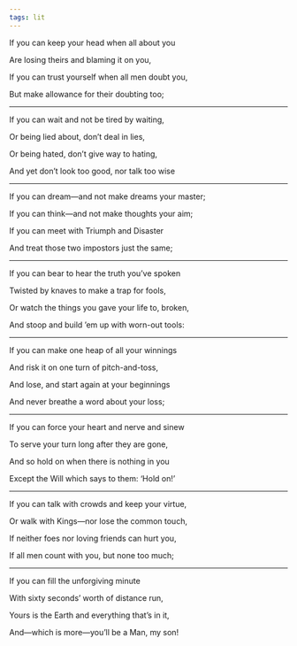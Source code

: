 ```yaml
---
tags: lit
---
```


If you can keep your head when all about you

Are losing theirs and blaming it on you,

If you can trust yourself when all men doubt you,

But make allowance for their doubting too;

---

If you can wait and not be tired by waiting,

Or being lied about, don’t deal in lies,

Or being hated, don’t give way to hating,

And yet don’t look too good, nor talk too wise

---

If you can dream—and not make dreams your master;

If you can think—and not make thoughts your aim;

If you can meet with Triumph and Disaster

And treat those two impostors just the same;

---

If you can bear to hear the truth you’ve spoken

Twisted by knaves to make a trap for fools,

Or watch the things you gave your life to, broken,

And stoop and build ’em up with worn-out tools:

---

If you can make one heap of all your winnings

And risk it on one turn of pitch-and-toss,

And lose, and start again at your beginnings

And never breathe a word about your loss;

---

If you can force your heart and nerve and sinew

To serve your turn long after they are gone,

And so hold on when there is nothing in you

Except the Will which says to them: ‘Hold on!’

---

If you can talk with crowds and keep your virtue,

Or walk with Kings—nor lose the common touch,

If neither foes nor loving friends can hurt you,

If all men count with you, but none too much;

---

If you can fill the unforgiving minute

With sixty seconds’ worth of distance run,

Yours is the Earth and everything that’s in it,

And—which is more—you’ll be a Man, my son!
